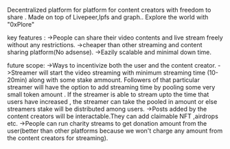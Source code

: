 Decentralized platform for platform for content creators with freedom to share . Made on top of Livepeer,Ipfs and graph..
Explore the world with "0xPlore"

key features :
->People can share their video contents and live stream freely without any restrictions.
->cheaper than other streaming and content sharing platform(No adsense).
->Eazily scalable and minimal down time.

future scope:
->Ways to incentivize both the user and the content creator.
->Streamer will start the video streaming with minimum streaming time (10-20min) along with some stake ammount.
Followers of that particular streamer will have the option to add streaming time by pooling some very small token amount . If the streamer is able to stream upto the time that users have increased , the streamer can take the pooled in amount or else streamers stake will be distributed among users.
->Posts added by the content creators will be interactable.They can add claimable NFT ,airdrops etc.
->People can run charity streams to get donation amount from the user(better than other platforms because we won't charge any amount from the content creators for streaming).
